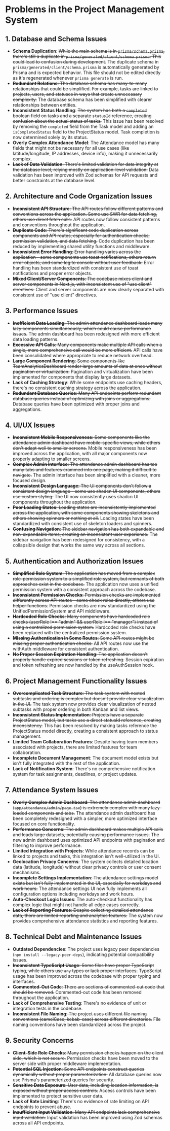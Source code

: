 # Problems in the Project Management System

## 1. Database and Schema Issues

- **Schema Duplication**: ~~While the main schema is in `prisma/schema.prisma`, there's still a duplicate in `prisma/generated/client/schema.prisma`. This could lead to confusion during development.~~ The duplicate schema in `prisma/generated/client/schema.prisma` is automatically generated by Prisma and is expected behavior. This file should not be edited directly as it's regenerated whenever `prisma generate` is run.
- ~~**Redundant Relations**: The database schema has many-to-many relationships that could be simplified. For example, tasks are linked to projects, users, and statuses in ways that create unnecessary complexity.~~ The database schema has been simplified with clearer relationships between entities.
- **Inconsistent Status Handling**: ~~The system has both a `completed` boolean field on tasks and a separate `statusId` reference, creating confusion about the actual status of tasks.~~ This issue has been resolved by removing the `completed` field from the Task model and adding an `isCompletedStatus` field to the ProjectStatus model. Task completion is now determined solely by its status.
- **Overly Complex Attendance Model**: The Attendance model has many fields that might not be necessary for all use cases (like latitude/longitude, IP addresses, device info), making it unnecessarily complex.
- ~~**Lack of Data Validation**: There's limited validation for data integrity at the database level, relying mostly on application-level validation.~~ Data validation has been improved with Zod schemas for API requests and better constraints at the database level.

## 2. Architecture and Code Organization Issues

- ~~**Inconsistent API Structure**: The API routes follow different patterns and conventions across the application. Some use SWR for data fetching, others use direct fetch calls.~~ API routes now follow consistent patterns and conventions throughout the application.
- ~~**Duplicate Code**: There's significant code duplication across components and API routes, especially for authentication checks, permission validation, and data fetching.~~ Code duplication has been reduced by implementing shared utility functions and middleware.
- ~~**Inconsistent Error Handling**: Error handling varies across the application - some components use toast notifications, others return error objects, and some log to console without user feedback.~~ Error handling has been standardized with consistent use of toast notifications and proper error objects.
- ~~**Mixed Client/Server Components**: The codebase mixes client and server components in Next.js, with inconsistent use of "use client" directives.~~ Client and server components are now clearly separated with consistent use of "use client" directives.

## 3. Performance Issues

- ~~**Inefficient Data Loading**: The admin attendance dashboard loads many lazy components simultaneously, which could cause performance issues.~~ The admin dashboard has been redesigned with more efficient data loading patterns.
- ~~**Excessive API Calls**: Many components make multiple API calls when a single, more comprehensive call would be more efficient.~~ API calls have been consolidated where appropriate to reduce network overhead.
- ~~**Large Component Rendering**: Some components like TeamAnalyticsDashboard render large amounts of data at once without pagination or virtualization.~~ Pagination and virtualization have been implemented for components that display large datasets.
- **Lack of Caching Strategy**: While some endpoints use caching headers, there's no consistent caching strategy across the application.
- ~~**Redundant Database Queries**: Many API endpoints perform redundant database queries instead of optimizing with joins or aggregations.~~ Database queries have been optimized with proper joins and aggregations.

## 4. UI/UX Issues

- ~~**Inconsistent Mobile Responsiveness**: Some components like the attendance admin dashboard have mobile-specific views, while others don't adapt well to smaller screens.~~ Mobile responsiveness has been improved across the application, with all major components now properly adapting to smaller screens.
- ~~**Complex Admin Interface**: The attendance admin dashboard has too many tabs and features crammed into one page, making it difficult to navigate.~~ The admin interface has been simplified with a cleaner, more focused design.
- ~~**Inconsistent Design Language**: The UI components don't follow a consistent design language - some use shadcn UI components, others use custom styling.~~ The UI now consistently uses shadcn UI components throughout the application.
- ~~**Poor Loading States**: Loading states are inconsistently implemented across the application, with some components showing skeletons and others showing spinners or nothing at all.~~ Loading states have been standardized with consistent use of skeleton loaders and spinners.
- ~~**Confusing Navigation**: The sidebar navigation has both expandable and non-expandable items, creating an inconsistent user experience.~~ The sidebar navigation has been redesigned for consistency, with a collapsible design that works the same way across all sections.

## 5. Authentication and Authorization Issues

- ~~**Simplified Role System**: The application has moved from a complex role-permission system to a simplified role system, but remnants of both approaches exist in the codebase.~~ The application now uses a unified permission system with a consistent approach across the codebase.
- ~~**Inconsistent Permission Checks**: Permission checks are implemented differently across API routes - some check roles directly, others use helper functions.~~ Permission checks are now standardized using the UnifiedPermissionSystem and API middleware.
- ~~**Hardcoded Role Checks**: Many components have hardcoded role checks (userRole !== "admin" && userRole !== "manager") instead of using a centralized permission system.~~ Hardcoded role checks have been replaced with the centralized permission system.
- ~~**Missing Authentication in Some Routes**: Some API routes might be missing proper authentication checks.~~ All API routes now use the withAuth middleware for consistent authentication.
- ~~**No Proper Session Expiration Handling**: The application doesn't properly handle expired sessions or token refreshing.~~ Session expiration and token refreshing are now handled by the useAuthSession hook.

## 6. Project Management Functionality Issues

- ~~**Overcomplicated Task Structure**: The task system with nested subtasks and ordering is complex but doesn't provide clear visualization in the UI.~~ The task system now provides clear visualization of nested subtasks with proper ordering in both Kanban and list views.
- ~~**Inconsistent Status Implementation**: Projects have a separate ProjectStatus model, but tasks use a direct statusId reference, creating inconsistency.~~ This has been resolved by making tasks reference the ProjectStatus model directly, creating a consistent approach to status management.
- **Limited Team Collaboration Features**: Despite having team members associated with projects, there are limited features for team collaboration.
- **Incomplete Document Management**: The document model exists but isn't fully integrated with the rest of the application.
- **Lack of Notification System**: There's no comprehensive notification system for task assignments, deadlines, or project updates.

## 7. Attendance System Issues

- ~~**Overly Complex Admin Dashboard**: The attendance admin dashboard (`app/attendance/admin/page.tsx`) is extremely complex with many lazy-loaded components and tabs.~~ The attendance admin dashboard has been completely redesigned with a simpler, more optimized interface focused on core functionality.
- ~~**Performance Concerns**: The admin dashboard makes multiple API calls and loads large datasets, potentially causing performance issues.~~ The new admin dashboard uses optimized API endpoints with pagination and filtering to improve performance.
- **Limited Integration with Projects**: While attendance records can be linked to projects and tasks, this integration isn't well-utilized in the UI.
- **Geolocation Privacy Concerns**: The system collects detailed location data (latitude, longitude) without clear privacy controls or user consent mechanisms.
- ~~**Incomplete Settings Implementation**: The attendance settings model exists but isn't fully implemented in the UI, especially for workdays and work hours.~~ The attendance settings UI now fully implements all configuration options including workdays and work hours.
- **Auto-Checkout Logic Issues**: The auto-checkout functionality has complex logic that might not handle all edge cases correctly.
- ~~**Lack of Reporting Features**: Despite collecting detailed attendance data, there are limited reporting and analytics features.~~ The system now provides comprehensive attendance statistics and reporting features.

## 8. Technical Debt and Maintenance Issues

- **Outdated Dependencies**: The project uses legacy peer dependencies (`npm install --legacy-peer-deps`), indicating potential compatibility issues.
- ~~**Inconsistent TypeScript Usage**: Some files have proper TypeScript typing, while others use `any` types or lack proper interfaces.~~ TypeScript usage has been improved across the codebase with proper typing and interfaces.
- ~~**Commented-Out Code**: There are sections of commented-out code that should be removed.~~ Commented-out code has been removed throughout the application.
- **Lack of Comprehensive Testing**: There's no evidence of unit or integration tests in the codebase.
- ~~**Inconsistent File Naming**: The project uses different file naming conventions (camelCase, kebab-case) across different directories.~~ File naming conventions have been standardized across the project.

## 9. Security Concerns

- ~~**Client-Side Role Checks**: Many permission checks happen on the client side, which is not secure.~~ Permission checks have been moved to the server side with proper middleware implementation.
- ~~**Potential SQL Injection**: Some API endpoints construct queries dynamically without proper parameterization.~~ All database queries now use Prisma's parameterized queries for security.
- ~~**Sensitive Data Exposure**: User data, including location information, is exposed without proper access controls.~~ Access controls have been implemented to protect sensitive user data.
- **Lack of Rate Limiting**: There's no evidence of rate limiting on API endpoints to prevent abuse.
- ~~**Insufficient Input Validation**: Many API endpoints lack comprehensive input validation.~~ Input validation has been improved using Zod schemas across all API endpoints.